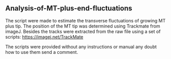 ## Analysis-of-MT-plus-end-fluctuations
The script were made to estimate  the  transverse fluctuations of growing MT plus tip. The position of the MT tip was determined using Trackmate from imageJ. Besides the tracks were extracted from the raw file using a set of scripts: https://imagej.net/TrackMate

The scripts were provided without any instructions or manual any doubt how to use them send a comment. 
